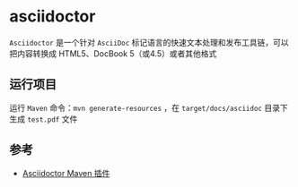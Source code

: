 # asciidoctor

`Asciidoctor` 是一个针对 `AsciiDoc` 标记语言的快速文本处理和发布工具链，可以把内容转换成 HTML5、DocBook 5（或4.5）或者其他格式

## 运行项目

运行 `Maven` 命令：`mvn generate-resources` ，在 `target/docs/asciidoc` 目录下生成 `test.pdf` 文件

## 参考

- [Asciidoctor Maven 插件](https://github.com/asciidoctor/asciidoctor-maven-plugin/blob/main/README_zh-CN.adoc)  


